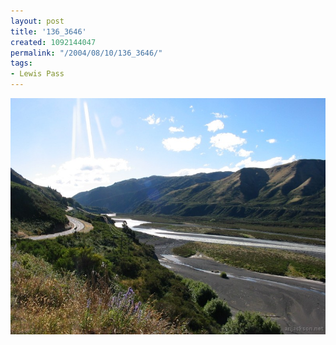 ```yaml
---
layout: post
title: '136_3646'
created: 1092144047
permalink: "/2004/08/10/136_3646/"
tags:
- Lewis Pass
---
```


<img src="/image/images/136_3646-1244.jpg"/>

